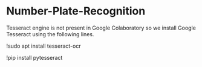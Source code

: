 # Number-Plate-Recognition

Tesseract engine is not present in Google Colaboratory so we install Google Tesseract using the following lines.

!sudo apt install tesseract-ocr


!pip install pytesseract

